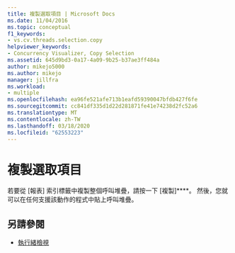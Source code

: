 ```yaml
---
title: 複製選取項目 | Microsoft Docs
ms.date: 11/04/2016
ms.topic: conceptual
f1_keywords:
- vs.cv.threads.selection.copy
helpviewer_keywords:
- Concurrency Visualizer, Copy Selection
ms.assetid: 645d9bd3-0a17-4a09-9b25-b37ae3ff484a
author: mikejo5000
ms.author: mikejo
manager: jillfra
ms.workload:
- multiple
ms.openlocfilehash: ea96fe521afe713b1eafd59390047bfdb427f6fe
ms.sourcegitcommit: cc841df335d1d22d281871fe41e74238d2fc52a6
ms.translationtype: MT
ms.contentlocale: zh-TW
ms.lasthandoff: 03/18/2020
ms.locfileid: "62553223"
---
```

# <a name="copy-selection"></a>複製選取項目
若要從 [報表] 索引標籤中複製整個呼叫堆疊，請按一下 [複製]****。 然後，您就可以在任何支援該動作的程式中貼上呼叫堆疊。

## <a name="see-also"></a>另請參閱
- [執行緒檢視](../profiling/threads-view-parallel-performance.md)